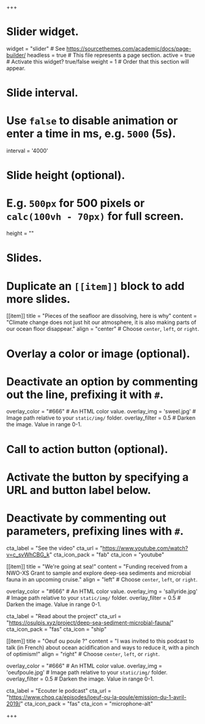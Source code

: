 +++
# Slider widget.
widget = "slider"  # See https://sourcethemes.com/academic/docs/page-builder/
headless = true  # This file represents a page section.
active = true  # Activate this widget? true/false
weight = 1  # Order that this section will appear.

# Slide interval.
# Use `false` to disable animation or enter a time in ms, e.g. `5000` (5s).
interval = '4000'

# Slide height (optional).
# E.g. `500px` for 500 pixels or `calc(100vh - 70px)` for full screen.
height = ""

# Slides.
# Duplicate an `[[item]]` block to add more slides.
[[item]]
  title = "Pieces of the seafloor are dissolving, here is why"
  content = "Climate change does not just hit our atmosphere, it is also making parts of our ocean floor disappear."
  align = "center"  # Choose `center`, `left`, or `right`.

  # Overlay a color or image (optional).
  #   Deactivate an option by commenting out the line, prefixing it with `#`.
  overlay_color = "#666"  # An HTML color value.
  overlay_img = 'sweel.jpg'  # Image path relative to your `static/img/` folder.
  overlay_filter = 0.5  # Darken the image. Value in range 0-1.

  # Call to action button (optional).
  #   Activate the button by specifying a URL and button label below.
  #   Deactivate by commenting out parameters, prefixing lines with `#`.
  cta_label = "See the video"
  cta_url = "https://www.youtube.com/watch?v=c_svWhCBG_k"
  cta_icon_pack = "fab"
  cta_icon = "youtube"

[[item]]
  title = "We're going at sea!"
  content = "Funding received from a NWO-XS Grant to sample and explore deep-sea sediments and microbial fauna in an upcoming cruise."
  align = "left"  # Choose `center`, `left`, or `right`.

  overlay_color = "#666"  # An HTML color value.
  overlay_img = 'sallyride.jpg'  # Image path relative to your `static/img/` folder.
  overlay_filter = 0.5  # Darken the image. Value in range 0-1.

  cta_label = "Read about the project"
  cta_url = "https://osulpis.xyz/project/deep-sea-sediment-microbial-fauna/"
  cta_icon_pack = "fas"
  cta_icon = "ship"

[[item]]
  title = "Oeuf ou poule ?"
  content = "I was invited to this podcast to talk (in French) about ocean acidification and ways to reduce it, with a pinch of optimism!"
  align = "right"  # Choose `center`, `left`, or `right`.

  overlay_color = "#666"  # An HTML color value.
  overlay_img = 'oeufpoule.jpg'  # Image path relative to your `static/img/` folder.
  overlay_filter = 0.5  # Darken the image. Value in range 0-1.

  cta_label = "Ecouter le podcast"
  cta_url = "https://www.choq.ca/episodes/loeuf-ou-la-poule/emission-du-1-avril-2019/"
  cta_icon_pack = "fas"
  cta_icon = "microphone-alt"


+++
